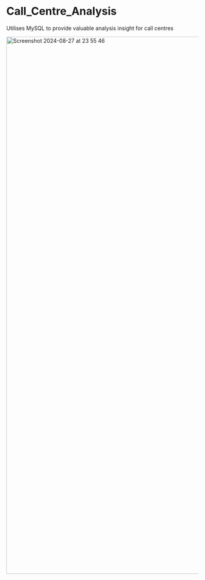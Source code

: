 # Call_Centre_Analysis
Utilises MySQL to provide valuable analysis insight  for call centres

<img width="1408" alt="Screenshot 2024-08-27 at 23 55 46" src="https://github.com/user-attachments/assets/860cc631-7b33-4423-a9fb-a2b1d581c649">

